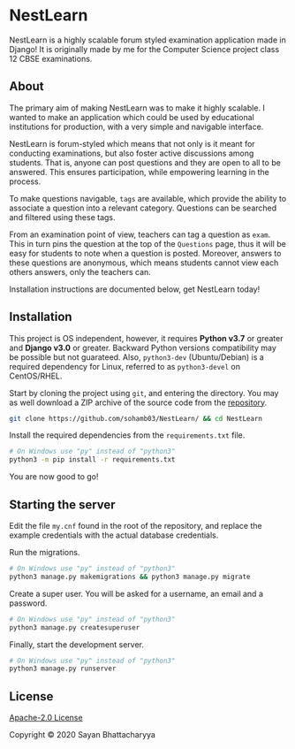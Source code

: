 # NestLearn

NestLearn is a highly scalable forum styled examination application made in Django! It is originally made by me for the Computer Science project class 12 CBSE examinations. 

## About

The primary aim of making NestLearn was to make it highly scalable. I wanted to make an application which could be used by educational institutions for production, with a very simple and navigable interface. 

NestLearn is forum-styled which means that not only is it meant for conducting examinations, but also foster active discussions among students. That is, anyone can post questions and they are open to all to be answered. This ensures participation, while empowering learning in the process.

To make questions navigable, `tags` are available, which provide the ability to associate a question into a relevant category. Questions can be searched and filtered using these tags. 

From an examination point of view, teachers can tag a question as `exam`. This in turn pins the question at the top of the `Questions` page, thus it will be easy for students to note when a question is posted. Moreover, answers to these questions are anonymous, which means students cannot view each others answers, only the teachers can. 

Installation instructions are documented below, get NestLearn today!

## Installation

This project is OS independent, however, it requires **Python v3.7** or greater and **Django v3.0** or greater. Backward Python versions compatibility may be possible but not guarateed. Also, `python3-dev` (Ubuntu/Debian) is a required dependency for Linux, referred to as `python3-devel` on CentOS/RHEL.

Start by cloning the project using `git`, and entering the directory. You may as well download a ZIP archive of the source code from the [repository](https://github.com/sohamb03/NestLearn/). 

```sh
git clone https://github.com/sohamb03/NestLearn/ && cd NestLearn
```

Install the required dependencies from the `requirements.txt` file. 

```sh
# On Windows use "py" instead of "python3"        
python3 -m pip install -r requirements.txt
```

You are now good to go!

## Starting the server

Edit the file `my.cnf` found in the root of the repository, and replace the example credentials with the actual database credentials. 

Run the migrations. 

```sh
# On Windows use "py" instead of "python3"
python3 manage.py makemigrations && python3 manage.py migrate
```

Create a super user. You will be asked for a username, an email and a password.

```sh
# On Windows use "py" instead of "python3"
python3 manage.py createsuperuser
```  

Finally, start the development server. 

```sh
# On Windows use "py" instead of "python3"
python3 manage.py runserver
```

## License

[Apache-2.0 License](LICENSE)

Copyright &copy; 2020 Sayan Bhattacharyya
